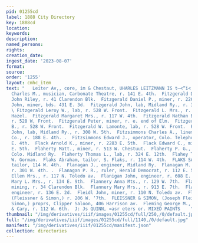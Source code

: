 ```yaml
---
pid: 01255cd
label: 1888 City Directory
key: 1888cd
location: 
keywords: 
description: 
named_persons: 
rights: 
creation_date: 
ingest_date: '2023-08-07'
format: 
source: 
order: '1255'
layout: cmhc_item
text: "   Leiter Av,, core, im & Chestaut, UHARLES LEITZMANN IS t—<“i<‘zRTC EE”  Fisk
  Charles M., musician, Carbonate Theatre, r. 141 E. 4th.  Fitzgerald Daniel P., barkpr,
  John Riley, r. 41 Clarendon Blk.  Fitzgerald Daniel P., miner, r. 226 E. 5th.  Fitzgerald
  John, miner, bds. 431 E. 3d.  Fitzgerald John, lab, Midland Ry., r. 308 W. 5th.
  \ Fitzgerald Leroy W., lab, r. 528 W. Front.  Fitzgerald L. Mrs., r. Front, cor.
  Hazel.  Fitzgerald Margaret Mrs., r. 117 W. 4th.  Fitzgerald Nathan B., teamster,
  r. 528 W, Front.  Fitzgerald Peter, miner, r. e. end of Elm.  Fitzgerald Warren
  B., r. 528 W. Front.  Fitzgerald W. Lamonte, lab, r. 528 W. Front.  Fitzpatrick
  John, lab, Midland Ry., r. 308 W. 5th.  Fitzsimmons Charles A., lineman, Colo. Telephone
  Co., r. 188 E. 4th. .  Fitzsimmons Edward J., operator, Colo. Telephone Co. r. 138
  E. 4th.  Flack Arnold K., miner, r. 2283 E. 5th.  Flack Edward C., miner, r. 2284
  E. 5th.  Flaherty Matt., miner, r. 513 W. Chestuut.  Flaherty P. G., tel. operator,
  Colo. Midland Ry.  Flaherty Thomas L., lab, r. 324 E. 12th.  Flahey T. J., wks.
  W. Gorman.  Flaks Abraham, tailor, S. Flaks, r. 114 W. 4th.  FLAKS SAM., merchant
  tailor, 114 W. 4th.  Flanagan J., engineer, Midland Ry.  Flanagan M. J., switchman,
  r. 301 W. 4th. .  Flanagan P. R., ruler, Herald Democrat, r. 112 E. 5th.  Flanders
  Ellen Mrs., r. 117 N. Toledo av.  Flanigan John, engineer, r. 608 E. 7th.  Flanigan
  Mary L. Mrs., r. 134 E. 9th.  Flannery Anna Mts., r. 129 W. 7th.  Flannery John,
  mining, r. 34 Clarendon Blk.  Flannery Mary Mrs., r. 913 E. 7th.  Flayhe Thomas,
  engineer, r. 136 E. 2d.  Fleidl John, miner, r. 110 N. Toledo av.  Fleissner Joseph,
  (Fleissner & Simon,) r. 206 W. ‘7th.  FLEISSNER & SIMON, (Joseph Fleissner and Sigmund
  Simon,) proprs, Clipper Saloon, 406 Harrison av.  Fleming George M., clk, Eaton
  & Cary, r. 112 W. 6th.  J: Js QUINN, =asr eters or. MIXED PAINTS    "
thumbnail: "/img/derivatives/iiif/images/01255cd/full/250,/0/default.jpg"
full: "/img/derivatives/iiif/images/01255cd/full/1140,/0/default.jpg"
manifest: "/img/derivatives/iiif/01255cd/manifest.json"
collection: directories
---
```


